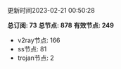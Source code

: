 更新时间2023-02-21 00:50:28

**总订阅: 73**
**总节点: 878**
**有效节点: 249**
- v2ray节点: 166
- ss节点: 81
- trojan节点: 2
